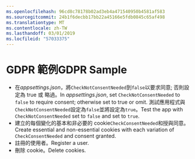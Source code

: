 ```yaml
---
ms.openlocfilehash: 96cd8c78178b02ad3eb4a471540950b4581af583
ms.sourcegitcommit: 24b1f6decbb17bb22a45166e5fdb0845c65af498
ms.translationtype: MT
ms.contentlocale: zh-TW
ms.lasthandoff: 03/01/2019
ms.locfileid: "57033375"
---
```

# <a name="gdpr-sample"></a><span data-ttu-id="bcd58-101">GDPR 範例</span><span class="sxs-lookup"><span data-stu-id="bcd58-101">GDPR Sample</span></span>

* <span data-ttu-id="bcd58-102">在*appsettings.json*，將`CheckNotConsentNeeded`到`false`以要求同意; 否則設定為 true 或 略過。</span><span class="sxs-lookup"><span data-stu-id="bcd58-102">In *appsettings.json*, set `CheckNotConsentNeeded` to `false` to require consent; otherwise set to true or omit.</span></span> <span data-ttu-id="bcd58-103">測試應用程式與`CheckNotConsentNeeded`設定為`false`並將設定為`true`。</span><span class="sxs-lookup"><span data-stu-id="bcd58-103">Test the app with `CheckNotConsentNeeded` set to `false` and set to `true`.</span></span>
* <span data-ttu-id="bcd58-104">建立的每個變化的基本和非必要的 cookie`CheckConsentNeeded`和授與同意。</span><span class="sxs-lookup"><span data-stu-id="bcd58-104">Create essential and non-essential cookies with each variation of `CheckConsentNeeded` and consent granted.</span></span>
* <span data-ttu-id="bcd58-105">註冊的使用者。</span><span class="sxs-lookup"><span data-stu-id="bcd58-105">Register a user.</span></span>
* <span data-ttu-id="bcd58-106">刪除 cookie。</span><span class="sxs-lookup"><span data-stu-id="bcd58-106">Delete cookies.</span></span>
